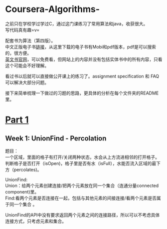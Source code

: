 # Coursera-Algorithms-

之前只在学校学过学过C，通过这门课练习了常用算法和java，收获很大。  
写代码真有趣=v=  

配套书为算法（第四版）。  
中文正版电子书[链接](https://www.ituring.com.cn/book/875)，从这里下载的电子书有Mobi和pdf版本，pdf是可以搜索的，很方便。  
[英文书官网](https://algs4.cs.princeton.edu/home/)，可以免费看，但网站上的内容并没有包括实体书中的所有内容，只看这个可能会不好理解。  

看过书以后就可以直接做公开课上的练习了。assignment specification 和 FAQ 可以解决大部分问题。  

接下来简单梳理一下做过的习题的思路，更具体的分析在每个文件夹的README里。

# [Part 1](https://www.coursera.org/learn/algorithms-part1)

## Week 1:  UnionFind - Percolation
题目：  
一个区域，里面的格子有打开/关闭两种状态，水会从上方流进相邻的打开格子。
判断格子是否打开（isOpen)，格子里是否有水（isFull），水能否流入区域的最下方（percolates)。

UnionFind:   
Union：给两个元素创建连接/把两个元素放在同一个集合（连通分量connected component)里。  
Find:看两个元素是否连接在一起，包括与其他元素的间接连接/看两个元素是否属于同一个集合 。

UnionFind的API中没有要求返回两个元素之间的连接路径，所以可以不考虑具体连接方式，只考虑元素和集合。
